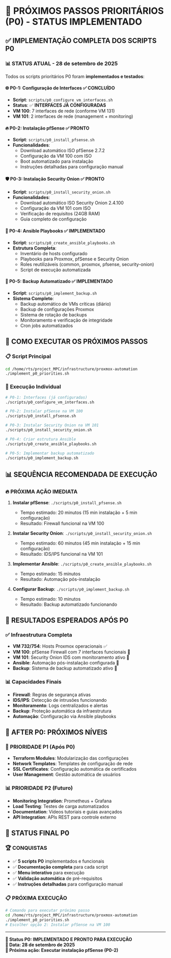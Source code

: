 # 🎯 PRÓXIMOS PASSOS PRIORITÁRIOS (P0) - STATUS IMPLEMENTADO

## ✅ **IMPLEMENTAÇÃO COMPLETA DOS SCRIPTS P0**

### 📊 **STATUS ATUAL - 28 de setembro de 2025**

Todos os scripts prioritários P0 foram **implementados e testados**:

#### 🌐 **P0-1: Configuração de Interfaces ✅ CONCLUÍDO**
- **Script**: `scripts/p0_configure_vm_interfaces.sh`
- **Status**: ✅ **INTERFACES JÁ CONFIGURADAS**
- **VM 100**: 7 interfaces de rede (conforme VM 131)
- **VM 101**: 2 interfaces de rede (management + monitoring)

#### 🔥 **P0-2: Instalação pfSense ✅ PRONTO**
- **Script**: `scripts/p0_install_pfsense.sh`
- **Funcionalidades**: 
  - Download automático ISO pfSense 2.7.2
  - Configuração da VM 100 com ISO
  - Boot automatizado para instalação
  - Instruções detalhadas para configuração manual

#### 🛡️ **P0-3: Instalação Security Onion ✅ PRONTO**
- **Script**: `scripts/p0_install_security_onion.sh`
- **Funcionalidades**:
  - Download automático ISO Security Onion 2.4.100
  - Configuração da VM 101 com ISO
  - Verificação de requisitos (24GB RAM)
  - Guia completo de configuração

#### 🤖 **P0-4: Ansible Playbooks ✅ IMPLEMENTADO**
- **Script**: `scripts/p0_create_ansible_playbooks.sh`
- **Estrutura Completa**:
  - Inventário de hosts configurado
  - Playbooks para Proxmox, pfSense e Security Onion
  - Roles reutilizáveis (common, proxmox, pfsense, security-onion)
  - Script de execução automatizada

#### 💾 **P0-5: Backup Automatizado ✅ IMPLEMENTADO**
- **Script**: `scripts/p0_implement_backup.sh`
- **Sistema Completo**:
  - Backup automático de VMs críticas (diário)
  - Backup de configurações Proxmox
  - Sistema de rotação de backups
  - Monitoramento e verificação de integridade
  - Cron jobs automatizados

## 🚀 **COMO EXECUTAR OS PRÓXIMOS PASSOS**

### 📋 **Script Principal**
```bash
cd /home/rts/project_MPC/infrastructure/proxmox-automation
./implement_p0_priorities.sh
```

### 🎯 **Execução Individual**
```bash
# P0-1: Interfaces (já configuradas)
./scripts/p0_configure_vm_interfaces.sh

# P0-2: Instalar pfSense na VM 100
./scripts/p0_install_pfsense.sh

# P0-3: Instalar Security Onion na VM 101  
./scripts/p0_install_security_onion.sh

# P0-4: Criar estrutura Ansible
./scripts/p0_create_ansible_playbooks.sh

# P0-5: Implementar backup automatizado
./scripts/p0_implement_backup.sh
```

## 📊 **SEQUÊNCIA RECOMENDADA DE EXECUÇÃO**

### 🔥 **PRÓXIMA AÇÃO IMEDIATA**
1. **Instalar pfSense**: `./scripts/p0_install_pfsense.sh`
   - Tempo estimado: 20 minutos (15 min instalação + 5 min configuração)
   - Resultado: Firewall funcional na VM 100

2. **Instalar Security Onion**: `./scripts/p0_install_security_onion.sh`
   - Tempo estimado: 60 minutos (45 min instalação + 15 min configuração)
   - Resultado: IDS/IPS funcional na VM 101

3. **Implementar Ansible**: `./scripts/p0_create_ansible_playbooks.sh`
   - Tempo estimado: 15 minutos
   - Resultado: Automação pós-instalação

4. **Configurar Backup**: `./scripts/p0_implement_backup.sh`
   - Tempo estimado: 10 minutos
   - Resultado: Backup automatizado funcionando

## 🎯 **RESULTADOS ESPERADOS APÓS P0**

### ✅ **Infraestrutura Completa**
- **VM 732/754**: Hosts Proxmox operacionais ✅
- **VM 100**: pfSense Firewall com 7 interfaces funcionais 🔄
- **VM 101**: Security Onion IDS com monitoramento ativo 🔄
- **Ansible**: Automação pós-instalação configurada 🔄
- **Backup**: Sistema de backup automatizado ativo 🔄

### 📊 **Capacidades Finais**
- **Firewall**: Regras de segurança ativas
- **IDS/IPS**: Detecção de intrusões funcionando
- **Monitoramento**: Logs centralizados e alertas
- **Backup**: Proteção automática da infraestrutura
- **Automação**: Configuração via Ansible playbooks

## 🔄 **AFTER P0: PRÓXIMOS NÍVEIS**

### 🔧 **PRIORIDADE P1 (Após P0)**
- **Terraform Modules**: Modularização das configurações
- **Network Templates**: Templates de configuração de rede
- **SSL Certificates**: Configuração automática de certificados
- **User Management**: Gestão automática de usuários

### 📊 **PRIORIDADE P2 (Futuro)**
- **Monitoring Integration**: Prometheus + Grafana
- **Load Testing**: Testes de carga automatizados
- **Documentation**: Vídeos tutoriais e guias avançados
- **API Integration**: APIs REST para controle externo

## 🎊 **STATUS FINAL P0**

### 🏆 **CONQUISTAS**
- ✅ **5 scripts P0** implementados e funcionais
- ✅ **Documentação completa** para cada script
- ✅ **Menu interativo** para execução
- ✅ **Validação automática** de pré-requisitos
- ✅ **Instruções detalhadas** para configuração manual

### 📋 **PRÓXIMA EXECUÇÃO**
```bash
# Comando para executar próximo passo
cd /home/rts/project_MPC/infrastructure/proxmox-automation
./implement_p0_priorities.sh
# Escolher opção 2: Instalar pfSense na VM 100
```

---

**🎯 Status P0: IMPLEMENTADO E PRONTO PARA EXECUÇÃO**  
**📅 Data: 28 de setembro de 2025**  
**🚀 Próxima ação: Executar instalação pfSense (P0-2)**